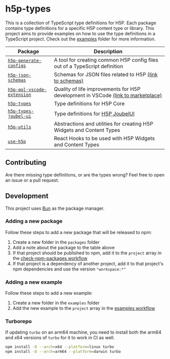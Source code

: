 # h5p-types

This is a collection of TypeScript type definitions for H5P.
Each package contains type definitions for a specific H5P content type or library.
This project aims to provide examples on how to use the type definitions in a TypeScript project.
Check out the [examples](./examples) folder for more information.

| Package                                                            | Description                                                                                                                                                 |
| ------------------------------------------------------------------ | ----------------------------------------------------------------------------------------------------------------------------------------------------------- |
| [`h5p-generate-configs`](./packages/h5p-generate-configs/)         | A tool for creating common H5P config files out of a TypeScript definition                                                                                  |
| [`h5p-json-schemas`](./packages/h5p-json-schemas/)                 | Schemas for JSON files related to H5P [(link to schemas)](https://h5p-schema.sindre.is/)                                                                    |
| [`h5p-qol-vscode-extension`](./packages/h5p-qol-vscode-extension/) | Quality of life improvements for H5P development in VSCode [(link to marketplace)](https://marketplace.visualstudio.com/items?itemName=sindreboyum.h5p-qol) |
| [`h5p-types`](./packages/h5p-types/)                               | Type definitions for H5P Core                                                                                                                               |
| [`h5p-types-joubel-ui`](./packages/h5p-types-joubel-ui/)           | Type definitions for [H5P JoubelUI](https://github.com/h5p/h5p-joubel-ui)                                                                                   |
| [`h5p-utils`](./packages/h5p-utils/)                               | Abstractions and utilities for creating H5P Widgets and Content Types                                                                                       |
| [`use-h5p`](./packages/use-h5p/)                                   | React Hooks to be used with H5P Widgets and Content Types                                                                                                   |

## Contributing

Are there missing type definitions, or are the types wrong?
Feel free to open an issue or a pull request.

## Development

This project uses [Bun](https://bun.sh/) as the package manager.

### Adding a new package

Follow these steps to add a new package that will be released to npm:

1. Create a new folder in the `packages` folder
1. Add a note about the package to the table above
1. If that project should be published to npm, add it to the `project` array in the [check-npm-packages workflow](./.github/workflows/check-npm-packages.yml)
1. If that project is a dependency of another project, add it to that project's npm dependencies and use the version `"workspace:*"`

### Adding a new example

Follow these steps to add a new example:

1. Create a new folder in the `examples` folder
1. Add the new example to the `project` array in the [examples workflow](./.github/workflows/examples.yml)

### Turborepo

If updating `turbo` on an arm64 machine, you need to install both the arm64 and x64 versions of `turbo` for it to work in CI as well.

```sh
npm install -D --arch=x64 --platform=linux turbo
npm install -D --arch=arm64 --platform=darwin turbo
```
